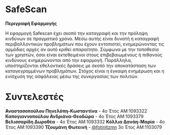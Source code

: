 # SafeScan

**Περιγραφή Εφαρμογής**

Η εφαρμογή Safescan έχει σκοπό την καταγραφή και την πρόληψη κινδύνων σε πραγματικό χρόνο. Μέσω αυτής είναι δυνατή η καταγραφή περιβαλλοντικών προβλημάτων που έχουν εντοπιστεί,  ενημερώνοντας τις αρμόδιες αρχές αν αυτό κριθεί απαραίτητο. Σύμφωνα με την τοποθεσία των χρηστών, όσοι είναι εκτεθειμένοι στους επιβεβαιωμένους ή πιθανούς κινδύνους ενημερώνονται από την εφαρμογή. Παράλληλα, υποστηρίζονται εθελοντικές δράσεις με σκοπό την αποκατάσταση των καταγεγραμμένων προβλημάτων. Στόχος είναι η έγκαιρη ενημέρωση και η ενίσχυση της ασφάλειας μέσω της συνεργασίας των πολιτών.

# Συντελεστές

**Αναστασοπούλου Πηνελόπη-Κωσταντίνα** - 
4ο Έτος ΑΜ:1093322
**Καπογιαννοπούλου Ανδριάνα-Θεοδώρα** -
4ο Έτος ΑΜ:1093379
**Βελισσαρίδη Δωροθέα** -
4ο Έτος ΑΜ:1093332
**Κόλλια Δανάη-Μαρία** -
4ο Έτος ΑΜ:1093390
**Τζουμάνη Φωτεινή** - [@fotinitzmn](https://github.com/fotinitzmn)
3o Έτος ΑΜ:1103079
